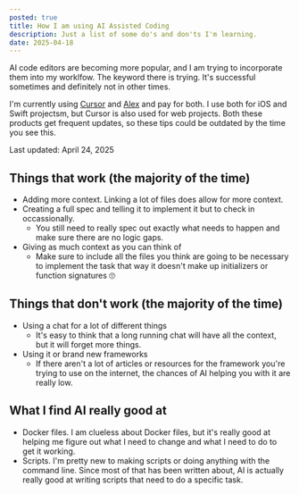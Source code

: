 ```yaml
---
posted: true
title: How I am using AI Assisted Coding
description: Just a list of some do's and don'ts I'm learning.
date: 2025-04-18
---
```


AI code editors are becoming more popular, and I am trying to incorporate them into my worklfow. The keyword there is trying. It's successful sometimes and definitely not in other times.

I'm currently using [Cursor](https://www.cursor.com/) and [Alex](https://www.alexcodes.app/) and pay for both. I use both for iOS and Swift projectsm, but Cursor is also used for web projects. Both these products get frequent updates, so these tips could be outdated by the time you see this.

Last updated: April 24, 2025

## Things that work (the majority of the time)

- Adding more context. Linking a lot of files does allow for more context.
- Creating a full spec and telling it to implement it but to check in occassionally.
    - You still need to really spec out exactly what needs to happen and make sure there are no logic gaps.
- Giving as much context as you can think of
    - Make sure to include all the files you think are going to be necessary to implement the task that way it doesn't make up initializers or function signatures 🙄

## Things that don't work (the majority of the time)

- Using a chat for a lot of different things
    - It's easy to think that a long running chat will have all the context, but it will forget more things.
- Using it or brand new frameworks
    - If there aren't a lot of articles or resources for the framework you're trying to use on the internet, the chances of AI helping you with it are really low.

## What I find AI really good at

- Docker files. I am clueless about Docker files, but it's really good at helping me figure out what I need to change and what I need to do to get it working.
- Scripts. I'm pretty new to making scripts or doing anything with the command line. Since most of that has been written about, AI is actually really good at writing scripts that need to do a specific task.